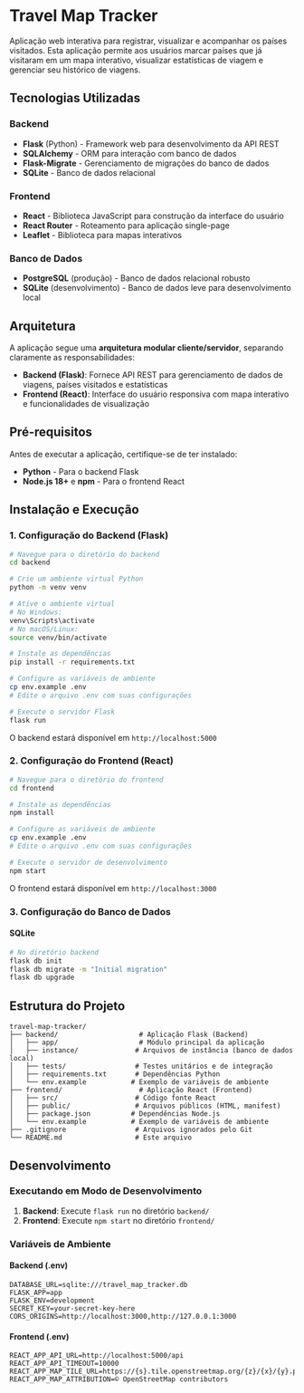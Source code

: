 # Travel Map Tracker

Aplicação web interativa para registrar, visualizar e acompanhar os países visitados. Esta aplicação permite aos usuários marcar países que já visitaram em um mapa interativo, visualizar estatísticas de viagem e gerenciar seu histórico de viagens.
## Tecnologias Utilizadas

### Backend
- **Flask** (Python) - Framework web para desenvolvimento da API REST
- **SQLAlchemy** - ORM para interação com banco de dados
- **Flask-Migrate** - Gerenciamento de migrações do banco de dados
- **SQLite** - Banco de dados relacional

### Frontend
- **React** - Biblioteca JavaScript para construção da interface do usuário
- **React Router** - Roteamento para aplicação single-page
- **Leaflet** - Biblioteca para mapas interativos

### Banco de Dados
- **PostgreSQL** (produção) - Banco de dados relacional robusto
- **SQLite** (desenvolvimento) - Banco de dados leve para desenvolvimento local

## Arquitetura

A aplicação segue uma **arquitetura modular cliente/servidor**, separando claramente as responsabilidades:

- **Backend (Flask)**: Fornece API REST para gerenciamento de dados de viagens, países visitados e estatísticas
- **Frontend (React)**: Interface do usuário responsiva com mapa interativo e funcionalidades de visualização

## Pré-requisitos

Antes de executar a aplicação, certifique-se de ter instalado:

- **Python** - Para o backend Flask
- **Node.js 18+** e **npm** - Para o frontend React

## Instalação e Execução

### 1. Configuração do Backend (Flask)

```bash
# Navegue para o diretório do backend
cd backend

# Crie um ambiente virtual Python
python -m venv venv

# Ative o ambiente virtual
# No Windows:
venv\Scripts\activate
# No macOS/Linux:
source venv/bin/activate

# Instale as dependências
pip install -r requirements.txt

# Configure as variáveis de ambiente
cp env.example .env
# Edite o arquivo .env com suas configurações

# Execute o servidor Flask
flask run
```

O backend estará disponível em `http://localhost:5000`

### 2. Configuração do Frontend (React)

```bash
# Navegue para o diretório do frontend
cd frontend

# Instale as dependências
npm install

# Configure as variáveis de ambiente
cp env.example .env
# Edite o arquivo .env com suas configurações

# Execute o servidor de desenvolvimento
npm start
```

O frontend estará disponível em `http://localhost:3000`

### 3. Configuração do Banco de Dados

#### SQLite
```bash
# No diretório backend
flask db init
flask db migrate -m "Initial migration"
flask db upgrade
```

## Estrutura do Projeto

```
travel-map-tracker/
├── backend/                    # Aplicação Flask (Backend)
│   ├── app/                    # Módulo principal da aplicação
│   ├── instance/              # Arquivos de instância (banco de dados local)
│   ├── tests/                 # Testes unitários e de integração
│   ├── requirements.txt       # Dependências Python
│   └── env.example           # Exemplo de variáveis de ambiente
├── frontend/                   # Aplicação React (Frontend)
│   ├── src/                   # Código fonte React
│   ├── public/                # Arquivos públicos (HTML, manifest)
│   ├── package.json          # Dependências Node.js
│   └── env.example           # Exemplo de variáveis de ambiente
├── .gitignore                 # Arquivos ignorados pelo Git
└── README.md                  # Este arquivo
```

## Desenvolvimento

### Executando em Modo de Desenvolvimento

1. **Backend**: Execute `flask run` no diretório `backend/`
2. **Frontend**: Execute `npm start` no diretório `frontend/`

### Variáveis de Ambiente

#### Backend (.env)
```env
DATABASE_URL=sqlite:///travel_map_tracker.db
FLASK_APP=app
FLASK_ENV=development
SECRET_KEY=your-secret-key-here
CORS_ORIGINS=http://localhost:3000,http://127.0.0.1:3000
```

#### Frontend (.env)
```env
REACT_APP_API_URL=http://localhost:5000/api
REACT_APP_API_TIMEOUT=10000
REACT_APP_MAP_TILE_URL=https://{s}.tile.openstreetmap.org/{z}/{x}/{y}.png
REACT_APP_MAP_ATTRIBUTION=© OpenStreetMap contributors
```
